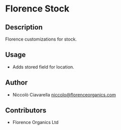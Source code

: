 Florence Stock
==============

Description
-----------
Florence customizations for stock.

Usage
-----

* Adds stored field for location.

Author
------

* Niccolò Ciavarella <niccolo@florenceorganics.com>

Contributors
------------

* Florence Organics Ltd